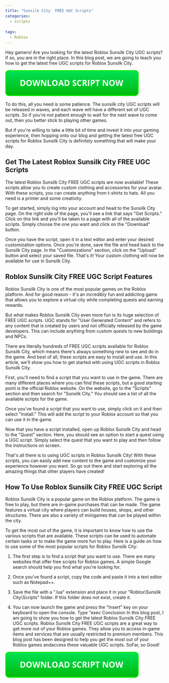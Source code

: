 ```yaml
---
title: "Sunsilk City  FREE UGC Scripts"
categories:
  - scripts
  
tags:
  - Roblox
---
```


Hey gamers! Are you looking for the latest Roblox Sunsilk City UGC scripts? If so, you are in the right place. In this blog post, we are going to teach you how to get the latest free UGC scripts for Roblox Sunsilk City.

[![script button](https://github.com/robloxpaste/robloxpaste.github.io/blob/main/script_button.png?raw=true)](https://rbxpaste.com/latest-script)


To do this, all you need is some patience. The sunsilk city UGC scripts will be released in waves, and each wave will have a different set of UGC scripts. So if you're not patient enough to wait for the next wave to come out, then you better stick to playing other games.

But if you're willing to take a little bit of time and invest it into your gaming experience, then hopping onto our blog and getting the latest free UGC scripts for Roblox Sunsilk City is definitely something that will make your day.

## Get The Latest Roblox Sunsilk City FREE UGC Scripts

The latest Roblox Sunsilk City FREE UGC scripts are now available! These scripts allow you to create custom clothing and accessories for your avatar. With these scripts, you can create anything from t-shirts to hats. All you need is a printer and some creativity.

To get started, simply log into your account and head to the Sunsilk City page. On the right side of the page, you'll see a link that says "Get Scripts." Click on this link and you'll be taken to a page with all of the available scripts. Simply choose the one you want and click on the "Download" button.

Once you have the script, open it in a text editor and enter your desired customization options. Once you're done, save the file and head back to the Sunsilk City page. In the "Customizations" section, click on the "Upload" button and select your saved file. That's it! Your custom clothing will now be available for use in Sunsilk City.

## Roblox Sunsilk City FREE UGC Script Features

Roblox Sunsilk City is one of the most popular games on the Roblox platform. And for good reason - it's an incredibly fun and addicting game that allows you to explore a virtual city while completing quests and earning rewards.

But what makes Roblox Sunsilk City even more fun is its huge selection of FREE UGC scripts. UGC stands for "User Generated Content" and refers to any content that is created by users and not officially released by the game developers. This can include anything from custom quests to new buildings and NPCs.

There are literally hundreds of FREE UGC scripts available for Roblox Sunsilk City, which means there's always something new to see and do in the game. And best of all, these scripts are easy to install and use. In this article, we'll show you how to get started with using UGC scripts in Roblox Sunsilk City.

First, you'll need to find a script that you want to use in the game. There are many different places where you can find these scripts, but a good starting point is the official Roblox website. On the website, go to the "Scripts" section and then search for "Sunsilk City." You should see a list of all the available scripts for the game.

Once you've found a script that you want to use, simply click on it and then select "Install." This will add the script to your Roblox account so that you can use it in the game.

Now that you have a script installed, open up Roblox Sunsilk City and head to the "Quest" section. Here, you should see an option to start a quest using a UGC script. Simply select the quest that you want to play and then follow the instructions on screen.

That's all there is to using UGC scripts in Roblox Sunsilk City! With these scripts, you can easily add new content to the game and customize your experience however you want. So go out there and start exploring all the amazing things that other players have created!

## How To Use Roblox Sunsilk City FREE UGC Script

Roblox Sunsilk City is a popular game on the Roblox platform. The game is free to play, but there are in-game purchases that can be made. The game features a virtual city where players can build houses, shops, and other structures. There are also a variety of minigames that can be played within the city.

To get the most out of the game, it is important to know how to use the various scripts that are available. These scripts can be used to automate certain tasks or to make the game more fun to play. Here is a guide on how to use some of the most popular scripts for Roblox Sunsilk City:

1) The first step is to find a script that you want to use. There are many websites that offer free scripts for Roblox games. A simple Google search should help you find what you're looking for.

2) Once you've found a script, copy the code and paste it into a text editor such as Notepad++.

3) Save the file with a ".lua" extension and place it in your "Roblox\Sunsilk City\Scripts" folder. If this folder does not exist, create it.

4) You can now launch the game and press the "Insert" key on your keyboard to open the console. Type "exec
Conclusion
In this blog post, I am going to show you how to get the latest Roblox Sunsilk City FREE UGC scripts. Roblox Sunsilk City FREE UGC scripts are a great way to get more out of your Roblox games. They allow you to access in-game items and services that are usually restricted to premium members. This blog post has been designed to help you get the most out of your Roblox games andaccess these valuable UGC scripts. SoFar, so Good!

[![script button](https://github.com/robloxpaste/robloxpaste.github.io/blob/main/script_button.png?raw=true)](https://rbxpaste.com/latest-script)